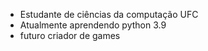- Estudante de ciências da computação UFC
- Atualmente aprendendo python 3.9
- futuro criador de games




<!---
AlbertMoren/AlbertMoren is a ✨ special ✨ repository because its `README.md` (this file) appears on your GitHub profile.
You can click the Preview link to take a look at your changes.
--->
